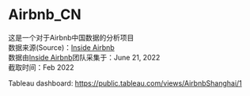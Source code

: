 # Airbnb_CN
这是一个对于Airbnb中国数据的分析项目  
数据来源(Source)：[Inside Airbnb](http://insideairbnb.com/)  
数据由[Inside Airbnb](http://insideairbnb.com/)团队采集于：June 21, 2022  
截取时间：Feb 2022

Tableau dashboard:
https://public.tableau.com/views/AirbnbShanghai/1
